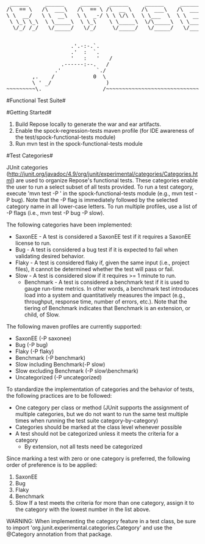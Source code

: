 <pre>
 ______     ______     ______   ______     ______     ______
/\  == \   /\  ___\   /\  == \ /\  __ \   /\  ___\   /\  ___\
\ \  __/   \ \  __\   \ \  _-/ \ \ \/\ \  \ \___  \  \ \  __\
 \ \_\ \_\  \ \_____\  \ \_\    \ \_____\  \/\_____\  \ \_____\
  \/_/ /_/   \/_____/   \/_/     \/_____/   \/_____/   \/_____/


                    .'.-:-.`.
                    .'  :  `.
                    '   :   '   /
                 .------:--.   /
               .'           `./
        ,.    /            0  \
        \ ' _/                 )
~~~~~~~~~\. __________________/~~~~~~~~~~~~~~~~~~~~~~~~~~~~~~~~
</pre>

#Functional Test Suite#


#Getting Started#

1. Build Repose locally to generate the war and ear artifacts.
2. Enable the spock-regression-tests maven profile (for IDE awareness of the test/spock-functional-tests module)
3. Run mvn test in the spock-functional-tests module

#Test Categories#

JUnit categories (http://junit.org/javadoc/4.9/org/junit/experimental/categories/Categories.html) are used to organize
Repose's functional tests. These categories enable the user to run a select subset of all tests provided. To run a test
category, execute 'mvn test -P <your-category>' in the spock-functional-tests module (e.g., mvn test -P bug). Note that
the -P flag is immediately followed by the selected category name in all lower-case letters. To run multiple profiles,
use a list of -P flags (i.e., mvn test -P bug -P slow).

The following categories have been implemented:
* SaxonEE       - A test is considered a SaxonEE test if it requires a SaxonEE license to run.
* Bug           - A test is considered a bug test if it is expected to fail when validating desired behavior.
* Flaky         - A test is considered flaky if, given the same input (i.e., project files), it cannot be
                  determined whether the test will pass or fail.
* Slow          - A test is considered slow if it requires >= 1 minute to run.
    * Benchmark - A test is considered a benchmark test if it is used to gauge run-time metrics.
                  In other words, a benchmark test introduces load into a system and quantitatively measures
                  the impact (e.g., throughput, response time, number of errors, etc.).
Note that the tiering of Benchmark indicates that Benchmark is an extension, or child, of Slow.

The following maven profiles are currently supported:
* SaxonEE (-P saxonee)
* Bug (-P bug)
* Flaky (-P flaky)
* Benchmark (-P benchmark)
* Slow including Benchmark(-P slow)
* Slow excluding Benchmark (-P slow\benchmark)
* Uncategorized (-P uncategorized)

To standardize the implementation of categories and the behavior of tests, the following practices are to be followed:
* One category per class or method (JUnit supports the assignment of multiple categories, but we do not want to run
    the same test multiple times when running the test suite category-by-category)
* Categories should be marked at the class level whenever possible
* A test should not be categorized unless it meets the criteria for a category
    * By extension, not all tests need be categorized

Since marking a test with zero or one category is preferred, the following order of preference is to be applied:
1. SaxonEE
2. Bug
3. Flaky
4. Benchmark
5. Slow
If a test meets the criteria for more than one category, assign it to the category with the lowest number in the list
above.

WARNING: When implementing the category feature in a test class, be sure to import
'org.junit.experimental.categories.Category' and use the @Category annotation from that package.
